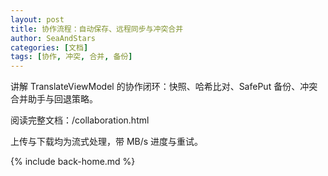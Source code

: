 ```yaml
---
layout: post
title: 协作流程：自动保存、远程同步与冲突合并
author: SeaAndStars
categories: [文档]
tags: [协作, 冲突, 合并, 备份]
---
```


讲解 TranslateViewModel 的协作闭环：快照、哈希比对、SafePut 备份、冲突合并助手与回退策略。

阅读完整文档：/collaboration.html

<!--more-->

上传与下载均为流式处理，带 MB/s 进度与重试。

{% include back-home.md %}
